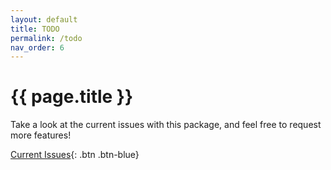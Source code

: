 ```yaml
---
layout: default
title: TODO
permalink: /todo
nav_order: 6
---
```


# {{ page.title }}

Take a look at the current issues with this package, and feel free to request more features!

[Current Issues](https://github.com/cbteeple/hand_arm_cbt/issues){: .btn .btn-blue}


